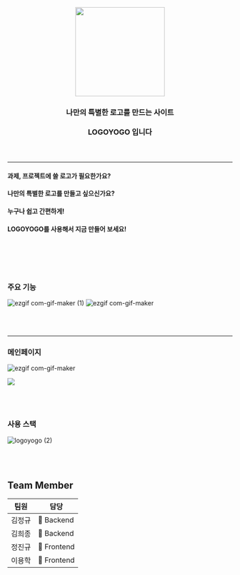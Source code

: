 

<p align="center"><img src="https://user-images.githubusercontent.com/58407182/115673737-eb635480-a387-11eb-84fb-9d5c2d9e1b82.png" height="200px" width="200px">

 <h3 align="center"> 나만의 특별한 로고를 만드는 사이트 </br></br> LOGOYOGO 입니다 <br/><br/><br/> </h3>

-------------------------------------



#### 과제, 프로젝트에 쓸 로고가 필요한가요? 
#### 나만의 특별한 로고를 만들고 싶으신가요?
#### 누구나 쉽고 간편하게!
#### LOGOYOGO를 사용해서 지금 만들어 보세요! <br/><br/><br/><br/><br/><br/>


### 주요 기능

![ezgif com-gif-maker (1)](https://user-images.githubusercontent.com/58407182/115979539-7713f580-a5c1-11eb-8cd5-dd3b2f05c5bd.gif)
![ezgif com-gif-maker](https://user-images.githubusercontent.com/58407182/115724845-44e57680-a3bc-11eb-8cd1-72362539a17e.gif)<br/><br/><br/><br/>

-------------------------------------

### 메인페이지
![ezgif com-gif-maker](https://user-images.githubusercontent.com/58407182/115671605-a807e680-a385-11eb-8290-3c6ed093e437.gif)


<img src="https://user-images.githubusercontent.com/58407182/115672838-e9e55c80-a386-11eb-94c4-cf4b71911ea1.gif"><br/><br/><br/><br/>



### 사용 스택
![logoyogo (2)](https://user-images.githubusercontent.com/58407182/115706500-af8cb700-a3a8-11eb-893e-3caf08d454ad.jpg)<br/><br/><br/><br/>


## Team Member

팀원| 담당 |
--- | ---|
김정규 | &#128150; Backend |
김희종 | &#128150; Backend |
정진규 |&#128155; Frontend |
이용학 |&#128155; Frontend |
